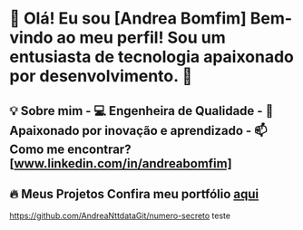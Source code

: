 # 👋 Olá! Eu sou [Andrea Bomfim]   Bem-vindo ao meu perfil! Sou um entusiasta de tecnologia apaixonado por desenvolvimento. 🚀  

## 💡 Sobre mim   - 💻 Engenheira de Qualidade  - 🎯 Apaixonado por inovação e aprendizado  - 📫 Como me encontrar? [www.linkedin.com/in/andreabomfim]

## 🔥 Meus Projetos   Confira meu portfólio [aqui](https://meuportifolio.com)  

https://github.com/AndreaNttdataGit/numero-secreto
 teste
